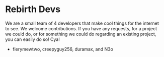 # Rebirth Devs

We are a small team of 4 developers that make cool things for the internet to see. We welcome contributions. If you have any requests, for a project we could do, or for something we could do regarding an existing project, you can easily do so! Cya!

- fierymewtwo, creepyguy256, duramax, and N3o
